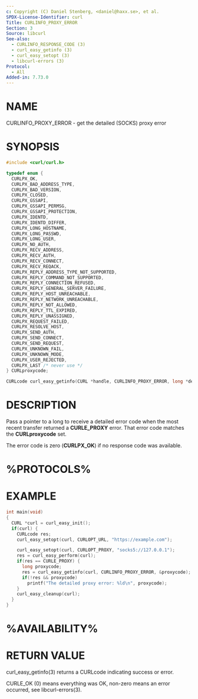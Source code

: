 ```yaml
---
c: Copyright (C) Daniel Stenberg, <daniel@haxx.se>, et al.
SPDX-License-Identifier: curl
Title: CURLINFO_PROXY_ERROR
Section: 3
Source: libcurl
See-also:
  - CURLINFO_RESPONSE_CODE (3)
  - curl_easy_getinfo (3)
  - curl_easy_setopt (3)
  - libcurl-errors (3)
Protocol:
  - All
Added-in: 7.73.0
---
```


# NAME

CURLINFO_PROXY_ERROR - get the detailed (SOCKS) proxy error

# SYNOPSIS

~~~c
#include <curl/curl.h>

typedef enum {
  CURLPX_OK,
  CURLPX_BAD_ADDRESS_TYPE,
  CURLPX_BAD_VERSION,
  CURLPX_CLOSED,
  CURLPX_GSSAPI,
  CURLPX_GSSAPI_PERMSG,
  CURLPX_GSSAPI_PROTECTION,
  CURLPX_IDENTD,
  CURLPX_IDENTD_DIFFER,
  CURLPX_LONG_HOSTNAME,
  CURLPX_LONG_PASSWD,
  CURLPX_LONG_USER,
  CURLPX_NO_AUTH,
  CURLPX_RECV_ADDRESS,
  CURLPX_RECV_AUTH,
  CURLPX_RECV_CONNECT,
  CURLPX_RECV_REQACK,
  CURLPX_REPLY_ADDRESS_TYPE_NOT_SUPPORTED,
  CURLPX_REPLY_COMMAND_NOT_SUPPORTED,
  CURLPX_REPLY_CONNECTION_REFUSED,
  CURLPX_REPLY_GENERAL_SERVER_FAILURE,
  CURLPX_REPLY_HOST_UNREACHABLE,
  CURLPX_REPLY_NETWORK_UNREACHABLE,
  CURLPX_REPLY_NOT_ALLOWED,
  CURLPX_REPLY_TTL_EXPIRED,
  CURLPX_REPLY_UNASSIGNED,
  CURLPX_REQUEST_FAILED,
  CURLPX_RESOLVE_HOST,
  CURLPX_SEND_AUTH,
  CURLPX_SEND_CONNECT,
  CURLPX_SEND_REQUEST,
  CURLPX_UNKNOWN_FAIL,
  CURLPX_UNKNOWN_MODE,
  CURLPX_USER_REJECTED,
  CURLPX_LAST /* never use */
} CURLproxycode;

CURLcode curl_easy_getinfo(CURL *handle, CURLINFO_PROXY_ERROR, long *detail);
~~~

# DESCRIPTION

Pass a pointer to a long to receive a detailed error code when the most recent
transfer returned a **CURLE_PROXY** error. That error code matches the
**CURLproxycode** set.

The error code is zero (**CURLPX_OK**) if no response code was available.

# %PROTOCOLS%

# EXAMPLE

~~~c
int main(void)
{
  CURL *curl = curl_easy_init();
  if(curl) {
    CURLcode res;
    curl_easy_setopt(curl, CURLOPT_URL, "https://example.com");

    curl_easy_setopt(curl, CURLOPT_PROXY, "socks5://127.0.0.1");
    res = curl_easy_perform(curl);
    if(res == CURLE_PROXY) {
      long proxycode;
      res = curl_easy_getinfo(curl, CURLINFO_PROXY_ERROR, &proxycode);
      if(!res && proxycode)
        printf("The detailed proxy error: %ld\n", proxycode);
    }
    curl_easy_cleanup(curl);
  }
}
~~~

# %AVAILABILITY%

# RETURN VALUE

curl_easy_getinfo(3) returns a CURLcode indicating success or error.

CURLE_OK (0) means everything was OK, non-zero means an error occurred, see
libcurl-errors(3).
